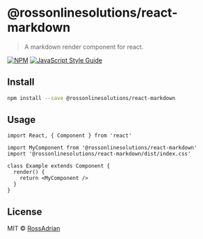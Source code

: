 # @rossonlinesolutions/react-markdown

> A markdown render component for react.

[![NPM](https://img.shields.io/npm/v/@rossonlinesolutions/react-markdown.svg)](https://www.npmjs.com/package/@rossonlinesolutions/react-markdown) [![JavaScript Style Guide](https://img.shields.io/badge/code_style-standard-brightgreen.svg)](https://standardjs.com)

## Install

```bash
npm install --save @rossonlinesolutions/react-markdown
```

## Usage

```tsx
import React, { Component } from 'react'

import MyComponent from '@rossonlinesolutions/react-markdown'
import '@rossonlinesolutions/react-markdown/dist/index.css'

class Example extends Component {
  render() {
    return <MyComponent />
  }
}
```

## License

MIT © [RossAdrian](https://github.com/RossAdrian)
